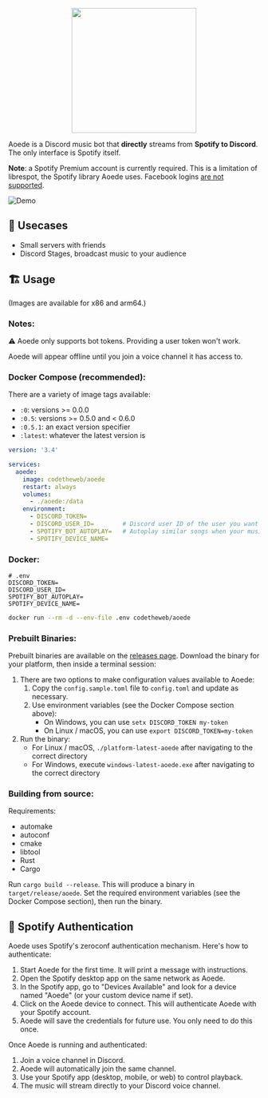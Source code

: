 <p align="center">
  <img width="250" height="250" src="https://raw.githubusercontent.com/codetheweb/aoede/main/.github/logo.png">
</p>

Aoede is a Discord music bot that **directly** streams from **Spotify to Discord**. The only interface is Spotify itself.

**Note**: a Spotify Premium account is currently required. This is a limitation of librespot, the Spotify library Aoede uses. Facebook logins [are not supported](https://github.com/librespot-org/librespot/discussions/635).

![Demo](https://raw.githubusercontent.com/codetheweb/aoede/main/.github/demo.gif)

## 💼 Usecases

- Small servers with friends
- Discord Stages, broadcast music to your audience

## 🏗 Usage

(Images are available for x86 and arm64.)

### Notes:
⚠️ Aoede only supports bot tokens. Providing a user token won't work.

Aoede will appear offline until you join a voice channel it has access to.

### Docker Compose (recommended):

There are a variety of image tags available:
- `:0`: versions >= 0.0.0
- `:0.5`: versions >= 0.5.0 and < 0.6.0
- `:0.5.1`: an exact version specifier
- `:latest`: whatever the latest version is

```yaml
version: '3.4'

services:
  aoede:
    image: codetheweb/aoede
    restart: always
    volumes:
      - ./aoede:/data
    environment:
      - DISCORD_TOKEN=
      - DISCORD_USER_ID=        # Discord user ID of the user you want Aoede to follow
      - SPOTIFY_BOT_AUTOPLAY=   # Autoplay similar songs when your music ends (true/false)
      - SPOTIFY_DEVICE_NAME=
```

### Docker:
```env
# .env
DISCORD_TOKEN=
DISCORD_USER_ID=
SPOTIFY_BOT_AUTOPLAY=
SPOTIFY_DEVICE_NAME=
```

```bash
docker run --rm -d --env-file .env codetheweb/aoede
```

### Prebuilt Binaries:

Prebuilt binaries are available on the [releases page](https://github.com/codetheweb/aoede/releases). Download the binary for your platform, then inside a terminal session:

1. There are two options to make configuration values available to Aoede:
	1. Copy the `config.sample.toml` file to `config.toml` and update as necessary.
	2. Use environment variables (see the Docker Compose section above):
		- On Windows, you can use `setx DISCORD_TOKEN my-token`
		- On Linux / macOS, you can use `export DISCORD_TOKEN=my-token`
2. Run the binary:
	- For Linux / macOS, `./platform-latest-aoede` after navigating to the correct directory
	- For Windows, execute `windows-latest-aoede.exe` after navigating to the correct directory

### Building from source:

Requirements:

- automake
- autoconf
- cmake
- libtool
- Rust
- Cargo

Run `cargo build --release`. This will produce a binary in `target/release/aoede`. Set the required environment variables (see the Docker Compose section), then run the binary.

## 🎵 Spotify Authentication

Aoede uses Spotify's zeroconf authentication mechanism. Here's how to authenticate:

1. Start Aoede for the first time. It will print a message with instructions.
2. Open the Spotify desktop app on the same network as Aoede.
3. In the Spotify app, go to "Devices Available" and look for a device named "Aoede" (or your custom device name if set).
4. Click on the Aoede device to connect. This will authenticate Aoede with your Spotify account.
5. Aoede will save the credentials for future use. You only need to do this once.

Once Aoede is running and authenticated:

1. Join a voice channel in Discord.
2. Aoede will automatically join the same channel.
3. Use your Spotify app (desktop, mobile, or web) to control playback.
4. The music will stream directly to your Discord voice channel.